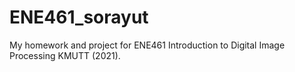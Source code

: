 # ENE461_sorayut
My homework and project for ENE461 Introduction to Digital Image Processing KMUTT (2021).
